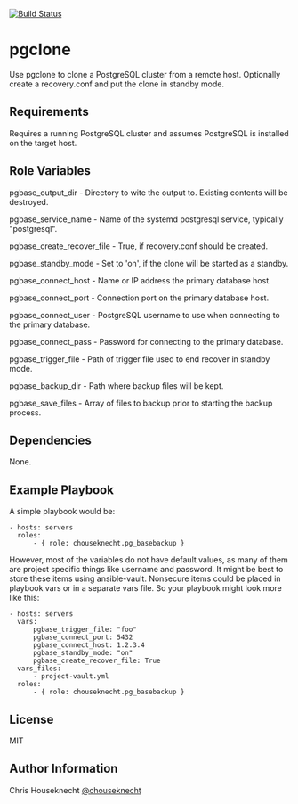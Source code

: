 [![Build Status](https://travis-ci.org/chouseknecht/ansible-role-pgclone.svg?branch=master)](https://travis-ci.org/chouseknecht/ansible-role-sendmail)

pgclone
=======

Use pgclone to clone a PostgreSQL cluster from a remote host. Optionally create a recovery.conf and 
put the clone in standby mode.


Requirements
------------

Requires a running PostgreSQL cluster and assumes PostgreSQL is installed on the target host.


Role Variables
--------------

pgbase_output_dir - Directory to wite the output to. Existing contents will be destroyed.

pgbase_service_name - Name of the systemd postgresql service, typically "postgresql".

pgbase_create_recover_file - True, if recovery.conf should be created.

pgbase_standby_mode - Set to 'on', if the clone will be started as a standby.

pgbase_connect_host - Name or IP address the primary database host.

pgbase_connect_port - Connection port on the primary database host.

pgbase_connect_user - PostgreSQL username to use when connecting to the primary database. 

pgbase_connect_pass - Password for connecting to the primary database.

pgbase_trigger_file - Path of trigger file used to end recover in standby mode.

pgbase_backup_dir - Path where backup files will be kept. 

pgbase_save_files - Array of files to backup prior to starting the backup process. 


Dependencies
------------

None.


Example Playbook
----------------
A simple playbook would be: 

    - hosts: servers
      roles:
          - { role: chouseknecht.pg_basebackup }

However, most of the variables do not have default values, as many of them are project specific things like username and password. It might be best to store these items using ansible-vault. Nonsecure items could be placed in playbook vars or in a separate vars file. So your playbook might look more like this:

    - hosts: servers
      vars:
          pgbase_trigger_file: "foo" 
          pgbase_connect_port: 5432
          pgbase_connect_host: 1.2.3.4
          pgbase_standby_mode: "on"
          pgbase_create_recover_file: True
      vars_files:
          - project-vault.yml
      roles:
          - { role: chouseknecht.pg_basebackup }

License
-------

MIT

Author Information
------------------

Chris Houseknecht [@chouseknecht](https://twitter.com/chouseknecht)
